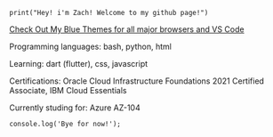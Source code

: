 `print("Hey! i'm Zach! Welcome to my github page!")`
<!---
Zfauser/Zfauser is a ✨ special ✨ repository because its `README.md` (this file) appears on your GitHub profile.
You can click the Preview link to take a look at your changes.
--->
[Check Out My Blue Themes for all major browsers and VS Code](https://zfauser.github.io/zachs-blue-theme/)

Programming languages: bash, python, html

Learning: dart (flutter), css, javascript

Certifications: Oracle Cloud Infrastructure Foundations 2021 Certified Associate, IBM Cloud Essentials

Currently studing for: Azure AZ-104

`console.log('Bye for now!');`
